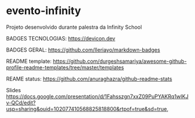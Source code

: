# evento-infinity
Projeto desenvolvido durante palestra da Infinity School

BADGES TECNOLOGIAS:
https://devicon.dev

BADGES GERAL:
https://github.com/Ileriayo/markdown-badges

README template:
https://github.com/durgeshsamariya/awesome-github-profile-readme-templates/tree/master/templates

REAME status:
https://github.com/anuraghazra/github-readme-stats

Slides
https://docs.google.com/presentation/d/1Fahsszgn7xxZ09PuPYAKRq1wIKJv-QCd/edit?usp=sharing&ouid=102077410568825818800&rtpof=true&sd=true,
